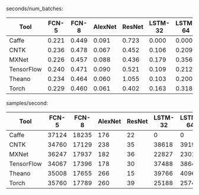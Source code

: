 seconds/num_batches:

| Tool | FCN-5 | FCN-8 | AlexNet | ResNet | LSTM-32 | LSTM-64 |
|------|-------|-------|---------|--------|---------|---------|
|Caffe| 0.221 | 0.449 | 0.091 | 0.723 | 0.000 | 0.000 |
|CNTK| 0.236 | 0.478 | 0.067 | 0.452 | 0.106 | 0.209 |
|MXNet| 0.226 | 0.457 | 0.088 | 0.436 | 0.179 | 0.356 |
|TensorFlow| 0.240 | 0.471 | 0.090 | 0.521 | 0.109 | 0.212 |
|Theano| 0.234 | 0.464 | 0.060 | 1.055 | 0.103 | 0.200 |
|Torch| 0.229 | 0.460 | 0.061 | 0.402 | 0.163 | 0.318 |


samples/second:

| Tool | FCN-5 | FCN-8 | AlexNet | ResNet | LSTM-32 | LSTM-64 |
|------|-------|-------|---------|--------|---------|---------|
|Caffe| 37124 | 18235 | 176 | 22 | 0 | 0 |
|CNTK| 34760 | 17129 | 238 | 35 | 38618 | 39196 |
|MXNet| 36247 | 17937 | 182 | 36 | 22827 | 23019 |
|TensorFlow| 34067 | 17396 | 178 | 30 | 37488 | 38641 |
|Theano| 35008 | 17655 | 266 | 15 | 39766 | 40960 |
|Torch| 35760 | 17789 | 260 | 39 | 25188 | 25744 |
